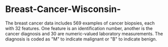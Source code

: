 # Breast-Cancer-Wisconsin-


The breast cancer data includes 569 examples of cancer biopsies, each with 32 features. One feature is an identification number, another is the cancer diagnosis and 30 are numeric-valued laboratory measurements.
The diagnosis is coded as "M" to indicate malignant or "B" to indicate benign.
